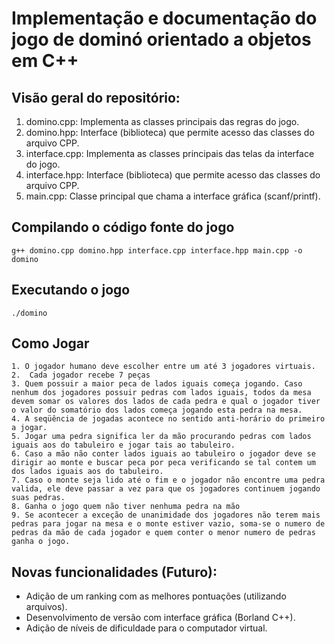 Implementação e documentação do jogo de dominó orientado a objetos em C++
========

Visão geral do repositório:
-----------
1. domino.cpp: Implementa as classes principais das regras do jogo.
2. domino.hpp: Interface (biblioteca) que permite acesso das classes do arquivo CPP.
3. interface.cpp: Implementa as classes principais das telas da interface do jogo.
4. interface.hpp: Interface (biblioteca) que permite acesso das classes do arquivo CPP.
5. main.cpp: Classe principal que chama a interface gráfica (scanf/printf).

Compilando o código fonte do jogo
-----------
```
g++ domino.cpp domino.hpp interface.cpp interface.hpp main.cpp -o domino
```

Executando o jogo
-----------
```
./domino
```

Como Jogar
-----------
```
1. O jogador humano deve escolher entre um até 3 jogadores virtuais.
2.	Cada jogador recebe 7 peças
3. Quem possuir a maior peca de lados iguais começa jogando. Caso nenhum dos jogadores possuir pedras com lados iguais, todos da mesa devem somar os valores dos lados de cada pedra e qual o jogador tiver o valor do somatório dos lados começa jogando esta pedra na mesa.
4. A seqüência de jogadas acontece no sentido anti-horário do primeiro a jogar.
5. Jogar uma pedra significa ler da mão procurando pedras com lados iguais aos do tabuleiro e jogar tais ao tabuleiro.
6. Caso a mão não conter lados iguais ao tabuleiro o jogador deve se dirigir ao monte e buscar peca por peca verificando se tal contem um dos lados iguais aos do tabuleiro.
7. Caso o monte seja lido até o fim e o jogador não encontre uma pedra valida, ele deve passar a vez para que os jogadores continuem jogando suas pedras.
8. Ganha o jogo quem não tiver nenhuma pedra na mão
9. Se acontecer a exceção de unanimidade dos jogadores não terem mais pedras para jogar na mesa e o monte estiver vazio, soma-se o numero de pedras da mão de cada jogador e quem conter o menor numero de pedras ganha o jogo.

```

Novas funcionalidades (Futuro):
-----------

- Adição de um ranking com as melhores pontuações (utilizando arquivos).
- Desenvolvimento de versão com interface gráfica (Borland C++).
- Adição de níveis de dificuldade para o computador virtual.
